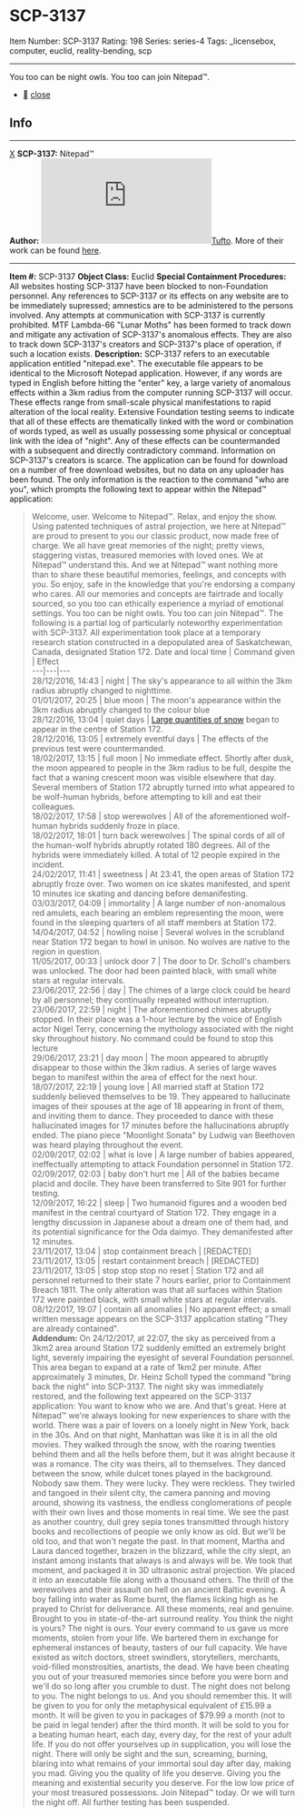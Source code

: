 # SCP-3137
Item Number: SCP-3137
Rating: 198
Series: series-4
Tags: _licensebox, computer, euclid, reality-bending, scp

---

You too can be night owls. You too can join Nitepad™.
  * [](javascript:;)
[close](javascript:;)
## Info
* * *
[X](javascript:;)
**SCP-3137:** Nitepad™  
**Author:** [![Tufto](https://www.wikidot.com/avatar.php?userid=3337265&amp;size=small&amp;timestamp=1734956892)](http://www.wikidot.com/user:info/tufto)[Tufto](http://www.wikidot.com/user:info/tufto). More of their work can be found [here](/tufto-personnel-file).
* * *

**Item #:** SCP-3137
**Object Class:** Euclid
**Special Containment Procedures:** All websites hosting SCP-3137 have been blocked to non-Foundation personnel. Any references to SCP-3137 or its effects on any website are to be immediately supressed; amnestics are to be administered to the persons involved. Any attempts at communication with SCP-3137 is currently prohibited.
MTF Lambda-66 "Lunar Moths" has been formed to track down and mitigate any activation of SCP-3137's anomalous effects. They are also to track down SCP-3137's creators and SCP-3137's place of operation, if such a location exists.
**Description:** SCP-3137 refers to an executable application entitled "nitepad.exe". The executable file appears to be identical to the Microsoft Notepad application. However, if any words are typed in English before hitting the "enter" key, a large variety of anomalous effects within a 3km radius from the computer running SCP-3137 will occur.
These effects range from small-scale physical manifestations to rapid alteration of the local reality. Extensive Foundation testing seems to indicate that all of these effects are thematically linked with the word or combination of words typed, as well as usually possessing some physical or conceptual link with the idea of "night". Any of these effects can be countermanded with a subsequent and directly contradictory command.
Information on SCP-3137's creators is scarce. The application can be found for download on a number of free download websites, but no data on any uploader has been found. The only information is the reaction to the command "who are you", which prompts the following text to appear within the Nitepad™ application:
> Welcome, user. Welcome to Nitepad™. Relax, and enjoy the show.
> Using patented techniques of astral projection, we here at Nitepad™ are proud to present to you our classic product, now made free of charge. We all have great memories of the night; pretty views, staggering vistas, treasured memories with loved ones. We at Nitepad™ understand this. And we at Nitepad™ want nothing more than to share these beautiful memories, feelings, and concepts with you.
> So enjoy, safe in the knowledge that you're endorsing a company who cares. All our memories and concepts are fairtrade and locally sourced, so you too can ethically experience a myriad of emotional settings.
> You too can be night owls. You too can join Nitepad™.
The following is a partial log of particularly noteworthy experimentation with SCP-3137. All experimentation took place at a temporary research station constructed in a depopulated area of Saskatchewan, Canada, designated Station 172.
Date and local time | Command given | Effect  
---|---|---  
28/12/2016, 14:43 | night | The sky's appearance to all within the 3km radius abruptly changed to nighttime.  
01/01/2017, 20:25 | blue moon | The moon's appearance within the 3km radius abruptly changed to the colour blue  
28/12/2016, 13:04 | quiet days | [Large quantities of snow](/scp-3799) began to appear in the centre of Station 172.  
28/12/2016, 13:05 | extremely eventful days | The effects of the previous test were countermanded.  
18/02/2017, 13:15 | full moon | No immediate effect. Shortly after dusk, the moon appeared to people in the 3km radius to be full, despite the fact that a waning crescent moon was visible elsewhere that day. Several members of Station 172 abruptly turned into what appeared to be wolf-human hybrids, before attempting to kill and eat their colleagues.  
18/02/2017, 17:58 | stop werewolves | All of the aforementioned wolf-human hybrids suddenly froze in place.  
18/02/2017, 18:01 | turn back werewolves | The spinal cords of all of the human-wolf hybrids abruptly rotated 180 degrees. All of the hybrids were immediately killed. A total of 12 people expired in the incident.  
24/02/2017, 11:41 | sweetness | At 23:41, the open areas of Station 172 abruptly froze over. Two women on ice skates manifested, and spent 10 minutes ice skating and dancing before demanifesting.  
03/03/2017, 04:09 | immortality | A large number of non-anomalous red amulets, each bearing an emblem representing the moon, were found in the sleeping quarters of all staff members at Station 172.  
14/04/2017, 04:52 | howling noise | Several wolves in the scrubland near Station 172 began to howl in unison. No wolves are native to the region in question.  
11/05/2017, 00:33 | unlock door 7 | The door to Dr. Scholl's chambers was unlocked. The door had been painted black, with small white stars at regular intervals.  
23/06/2017, 22:56 | day | The chimes of a large clock could be heard by all personnel; they continually repeated without interruption.  
23/06/2017, 22:59 | night | The aforementioned chimes abruptly stopped. In their place was a 1-hour lecture by the voice of English actor Nigel Terry, concerning the mythology associated with the night sky throughout history. No command could be found to stop this lecture  
29/06/2017, 23:21 | day moon | The moon appeared to abruptly disappear to those within the 3km radius. A series of large waves began to manifest within the area of effect for the next hour.  
18/07/2017, 22:19 | young love | All married staff at Station 172 suddenly believed themselves to be 19. They appeared to hallucinate images of their spouses at the age of 18 appearing in front of them, and inviting them to dance. They proceeded to dance with these hallucinated images for 17 minutes before the hallucinations abruptly ended. The piano piece "Moonlight Sonata" by Ludwig van Beethoven was heard playing throughout the event.  
02/09/2017, 02:02 | what is love | A large number of babies appeared, ineffectually attempting to attack Foundation personnel in Station 172.  
02/09/2017, 02:03 | baby don't hurt me | All of the babies became placid and docile. They have been transferred to Site 901 for further testing.  
12/09/2017, 16:22 | sleep | Two humanoid figures and a wooden bed manifest in the central courtyard of Station 172. They engage in a lengthy discussion in Japanese about a dream one of them had, and its potential significance for the Oda daimyo. They demanifested after 12 minutes.  
23/11/2017, 13:04 | stop containment breach | [REDACTED]  
23/11/2017, 13:05 | restart containment breach | [REDACTED]  
23/11/2017, 13:05 | stop stop stop no reset | Station 172 and all personnel returned to their state 7 hours earlier, prior to Containment Breach 1811. The only alteration was that all surfaces within Station 172 were painted black, with small white stars at regular intervals.  
08/12/2017, 19:07 | contain all anomalies | No apparent effect; a small written message appears on the SCP-3137 application stating "They are already contained".  
**Addendum:** On 24/12/2017, at 22:07, the sky as perceived from a 3km2 area around Station 172 suddenly emitted an extremely bright light, severely impairing the eyesight of several Foundation personnel. This area began to expand at a rate of 1km2 per minute.
After approximately 3 minutes, Dr. Heinz Scholl typed the command "bring back the night" into SCP-3137. The night sky was immediately restored, and the following text appeared on the SCP-3137 application:
> You want to know who we are. And that's great. Here at Nitepad™ we're always looking for new experiences to share with the world.
> There was a pair of lovers on a lonely night in New York, back in the 30s. And on that night, Manhattan was like it is in all the old movies. They walked through the snow, with the roaring twenties behind them and all the hells before them, but it was alright because it was a romance. The city was theirs, all to themselves. They danced between the snow, while dulcet tones played in the background. Nobody saw them. They were lucky. They were reckless.
> They twirled and tangoed in their silent city, the camera panning and moving around, showing its vastness, the endless conglomerations of people with their own lives and those moments in real time. We see the past as another country, dull grey sepia tones transmitted through history books and recollections of people we only know as old. But we'll be old too, and that won't negate the past. In that moment, Martha and Laura danced together, brazen in the blizzard, while the city slept, an instant among instants that always is and always will be.
> We took that moment, and packaged it in 3D ultrasonic astral projection. We placed it into an executable file along with a thousand others. The thrill of the werewolves and their assault on hell on an ancient Baltic evening. A boy falling into water as Rome burnt, the flames licking high as he prayed to Christ for deliverance. All these moments, real and genuine. Brought to you in state-of-the-art surround reality.
> You think the night is yours? The night is ours. Your every command to us gave us more moments, stolen from your life. We bartered them in exchange for ephemeral instances of beauty, tasters of our full capacity. We have existed as witch doctors, street swindlers, storytellers, merchants, void-filled monstrosities, anartists, the dead. We have been cheating you out of your treasured memories since before you were born and we'll do so long after you crumble to dust.
> The night does not belong to you. The night belongs to us. And you should remember this. It will be given to you for only the metaphysical equivalent of £15.99 a month. It will be given to you in packages of $79.99 a month (not to be paid in legal tender) after the third month. It will be sold to you for a beating human heart, each day, every day, for the rest of your adult life. If you do not offer yourselves up in supplication, you will lose the night. There will only be sight and the sun, screaming, burning, blaring into what remains of your immortal soul day after day, making you mad.
> Giving you the quality of life you deserve. Giving you the meaning and existential security you deserve. For the low low price of your most treasured possessions. Join Nitepad™ today.
> Or we will turn the night off.
All further testing has been suspended.